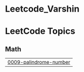 # Leetcode_Varshin
<!---LeetCode Topics Start-->
# LeetCode Topics
## Math
|  |
| ------- |
| [0009-palindrome-number](https://github.com/Varshintej/Leetcode_Varshin/tree/master/0009-palindrome-number) |
<!---LeetCode Topics End-->